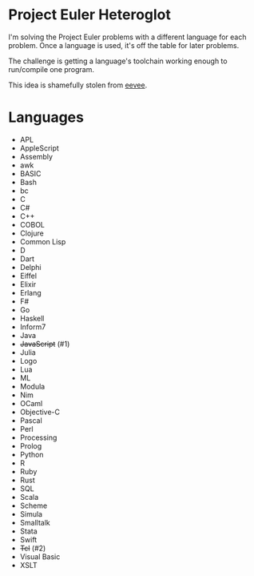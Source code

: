 # Project Euler Heteroglot

I'm solving the Project Euler problems with a different language for each
problem. Once a language is used, it's off the table for later problems.

The challenge is getting a language's toolchain working enough to run/compile
one program.

This idea is shamefully stolen from [eevee][eevee].

[eevee]: http://eev.ee/projects/#heteroglot

# Languages

* APL
* AppleScript
* Assembly
* awk
* BASIC
* Bash
* bc
* C
* C#
* C++
* COBOL
* Clojure
* Common Lisp
* D
* Dart
* Delphi
* Eiffel
* Elixir
* Erlang
* F#
* Go
* Haskell
* Inform7
* Java
* ~~JavaScript~~ (#1)
* Julia
* Logo
* Lua
* ML
* Modula
* Nim
* OCaml
* Objective-C
* Pascal
* Perl
* Processing
* Prolog
* Python
* R
* Ruby
* Rust
* SQL
* Scala
* Scheme
* Simula
* Smalltalk
* Stata
* Swift
* ~~Tcl~~ (#2)
* Visual Basic
* XSLT
